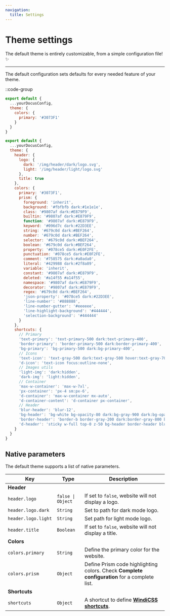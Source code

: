 ```yaml
---
navigation:
  title: Settings
---
```


# Theme settings

The default theme is entirely customizable, from a simple configuration file! ✨

---

The default configuration sets defaults for every needed feature of your theme.

::code-group

```javascript [Minimal configuration]
export default {
  ...yourDocusConfig,
  theme: {
    colors: {
      primary: '#3073F1'
    }
  }
}
```

```javascript [Complete configuration]
export default {
  ...yourDocusConfig,
  theme: {
    header: {
      logo: {
        dark: '/img/header/dark/logo.svg',
        light: '/img/header/light/logo.svg'
      },
      title: true
    },
    colors: {
      primary: '#3073F1',
      prism: {
        foreground: 'inherit',
        background: '#fbfbfb dark:#1e1e1e',
        class: '#9807af dark:#E879F9',
        builtin: '#9807af dark:#E879F9',
        function: '#9807af dark:#E879F9',
        keyword: '#096d7c dark:#22D3EE',
        string: '#679c0d dark:#BEF264',
        number: '#679c0d dark:#BEF264',
        selector: '#679c0d dark:#BEF264',
        boolean: '#679c0d dark:#BEF264',
        property: '#078ce5 dark:#E0F2FE',
        punctuation: '#078ce5 dark:#E0F2FE',
        comment: '#758575 dark:#a0ada0',
        literal: '#429988 dark:#2f8a89',
        variable: 'inherit',
        constant: '#9807af dark:#E879F9',
        deleted: '#a14f55 #a14f55',
        namespace: '#9807af dark:#E879F9',
        decorator: '#9807af dark:#E879F9',
        regex: '#679c0d dark:#BEF264',
        'json-property': '#078ce5 dark:#22D3EE',
        'line-number': '#888888',
        'line-number-gutter': '#eeeeee',
        'line-highlight-background': '#444444',
        'selection-background': '#444444'
      }
    },
    shortcuts: {
      // Primary
      'text-primary': 'text-primary-500 dark:text-primary-400',
      'border-primary': 'border-primary-500 dark:border-primary-400',
      'bg-primary': 'bg-primary-500 dark:bg-primary-400',
      // Icons
      'text-icon': 'text-gray-500 dark:text-gray-500 hover:text-gray-700 dark:hover:text-gray-400',
      'd-icon': 'text-icon focus:outline-none',
      // Images utils
      'light-img': 'dark:hidden',
      'dark-img': 'light:hidden',
      // Container
      'max-w-container': 'max-w-7xl',
      'px-container': 'px-4 sm:px-6',
      'd-container': 'max-w-container mx-auto',
      'd-container-content': 'd-container px-container',
      // Header
      'blur-header': 'blur-12',
      'bg-header': 'bg-white bg-opacity-80 dark:bg-gray-900 dark:bg-opacity-80',
      'border-header': 'border-b border-gray-200 dark:border-gray-800 border-opacity-50',
      'd-header': 'sticky w-full top-0 z-50 bg-header border-header blur-header h-header'
    }
  }
}
```

## Native parameters

The default theme supports a list of native parameters.

| Key | Type | Description |
|---------|--------| -----|
| **Header** | | |
| `header.logo` | `false \| Object` | If set to `false`, website will not display a logo. |
| `header.logo.dark` | `String` | Set to path for dark mode logo. |
| `header.logo.light` | `String` | Set path for light mode logo. |
| `header.title` | `Boolean` | If set to `false`, website will not display a title. |
| **Colors** | | |
| `colors.primary` | `String` | Define the primary color for the website. |
| `colors.prism` | `Object` | Define Prism code highlighting colors. Check **Complete configuration** for a complete list. |
| **Shortcuts** | | |
| `shortcuts` | `Object` | A shortcut to define [**WindiCSS shortcuts**](https://windicss.org/features/shortcuts.html). |
